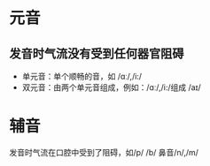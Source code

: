 # 元音

## 发音时气流没有受到任何器官阻碍

- 单元音：单个顺畅的音，如 /ɑː/,/i:/
- 双元音：由两个单元音组成，例如：/ɑː/,/i:/组成 /aɪ/

# 辅音

发音时气流在口腔中受到了阻碍，如/p/ /b/
鼻音/n/,/m/

